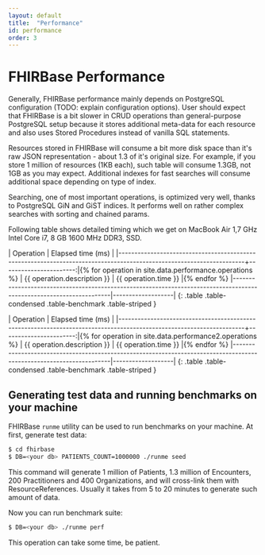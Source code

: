 ```yaml
---
layout: default
title:  "Performance"
id: performance
order: 3
---
```


# FHIRBase Performance

Generally, FHIRBase performance mainly depends on PostgreSQL
configuration (TODO: explain configuration options). User should
expect that FHIRBase is a bit slower in CRUD operations than
general-purpose PostgreSQL setup because it stores additional
meta-data for each resource and also uses Stored Procedures instead of
vanilla SQL statements.

Resources stored in FHIRBase will consume a bit more disk space than
it's raw JSON representation - about 1.3 of it's original size. For
example, if you store 1 million of resources (1KB each), such table
will consume 1.3GB, not 1GB as you may expect. Additional indexes for
fast searches will consume additional space depending on type of
index.

Searching, one of most important operations, is optimized very well,
thanks to PostgreSQL GiN and GiST indices. It performs well on rather
complex searches with sorting and chained params.

Following table shows detailed timing which we get on MacBook Air 1,7
GHz Intel Core i7, 8 GB 1600 MHz DDR3, SSD.

| Operation                                                                                                           | Elapsed time (ms)      |
|---------------------------------------------------------------------------------------------------------------------+-----------------------:|{% for operation in site.data.performance.operations %}
| {{ operation.description }} | {{ operation.time }} |{% endfor %}
|---------------------------------------------------------------------------------------------------------------------|-------------------|
{: .table .table-condensed .table-benchmark .table-striped }

| Operation                                                                                                           | Elapsed time (ms)      |
|---------------------------------------------------------------------------------------------------------------------+-----------------------:|{% for operation in site.data.performance2.operations %}
| {{ operation.description }} | {{ operation.time }} |{% endfor %}
|---------------------------------------------------------------------------------------------------------------------|-------------------|
{: .table .table-condensed .table-benchmark .table-striped }

## Generating test data and running benchmarks on your machine

FHIRBase `runme` utility can be used to run benchmarks on your
machine. At first, generate test data:

~~~bash
$ cd fhirbase
$ DB=<your db> PATIENTS_COUNT=1000000 ./runme seed
~~~

This command will generate 1 million of Patients, 1.3 million of
Encounters, 200 Practitioners and 400 Organizations, and will
cross-link them with ResourceReferences. Usually it takes from 5 to
20 minutes to generate such amount of data.

Now you can run benchmark suite:

~~~bash
$ DB=<your db> ./runme perf
~~~

This operation can take some time, be patient.
